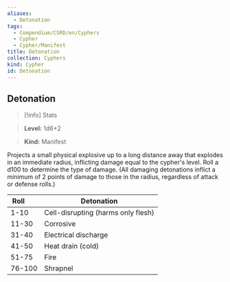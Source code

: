 ```yaml
---
aliases:
  - Detonation
tags:
  - Compendium/CSRD/en/Cyphers
  - Cypher
  - Cypher/Manifest
title: Detonation
collection: Cyphers
kind: Cypher
id: Detonation
---
```

## Detonation    
>[!info] Stats    
> **Level:** 1d6+2    
> **Kind:** Manifest  
    
Projects a small physical explosive up to a long distance away that explodes in an immediate radius, inflicting damage equal to the cypher's level. Roll a d100 to determine the type of damage. (All damaging detonations inflict a minimum of 2 points of damage to those in the radius, regardless of attack or defense rolls.)    
  
| Roll &nbsp; &nbsp; &nbsp; | Detonation                         |
| ------------------------- | ---------------------------------- |
| 1-10                      | Cell-disrupting (harms only flesh) |
| 11-30                     | Corrosive                          |
| 31-40                     | Electrical discharge               |
| 41-50                     | Heat drain (cold)                  |
| 51-75                     | Fire                               |
| 76-100                    | Shrapnel                           |
